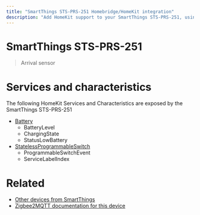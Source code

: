 ```yaml
---
title: "SmartThings STS-PRS-251 Homebridge/HomeKit integration"
description: "Add HomeKit support to your SmartThings STS-PRS-251, using Homebridge, Zigbee2MQTT and homebridge-z2m."
---
```

<!---
This file has been GENERATED using src/docgen/docgen.ts
DO NOT EDIT THIS FILE MANUALLY!
-->
# SmartThings STS-PRS-251
> Arrival sensor


# Services and characteristics
The following HomeKit Services and Characteristics are exposed by
the SmartThings STS-PRS-251

* [Battery](../../battery.md)
  * BatteryLevel
  * ChargingState
  * StatusLowBattery
* [StatelessProgrammableSwitch](../../action.md)
  * ProgrammableSwitchEvent
  * ServiceLabelIndex


# Related
* [Other devices from SmartThings](../index.md#smartthings)
* [Zigbee2MQTT documentation for this device](https://www.zigbee2mqtt.io/devices/STS-PRS-251.html)